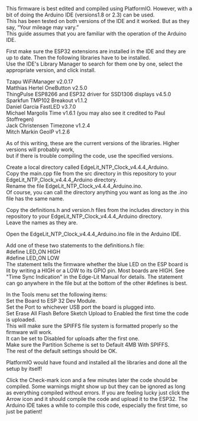 This firmware is best edited and compiled using PlatformIO. However, with a bit of doing the Arduino IDE (versions1.8 or 2.3) can be used.    
This has been tested on both versions of the IDE and it worked. But as they say, “Your mileage may vary.”    
This guide assumes that you are familiar with the operation of the Arduino IDE.   

First make sure the ESP32 extensions are installed in the IDE and they are up to date. Then the following libraries have to be installed.    
Use the IDE's Library Manager to search for them one by one, select the appropriate version, and click install.     

Tzapu WiFiManager v2.0.17   
Matthias Hertel OneButton v2.5.0   
ThingPulse ESP8266 and ESP32 driver for SSD1306 displays v4.5.0   
Sparkfun TMP102 Breakout v1.1.2   
Daniel Garcia FastLED v3.7.0   
Michael Margolis Time v1.6.1  (you may also see it credited to Paul Stoffregen)    
Jack Christensen Timezone v1.2.4   
Mitch Markin GeoIP v1.2.6   

As of this writing, these are the current versions of the libraries. Higher versions will probably work,    
but if there is trouble compiling the code, use the specified versions.

Create a local directory called EdgeLit_NTP_Clock_v4.4.4_Arduino.    
Copy the main.cpp file from the src directory in this repository to your EdgeLit_NTP_Clock_v4.4.4_Arduino directory.    
Rename the file EdgeLit_NTP_Clock_v4.4.4_Arduino.ino.    
Of course, you can call the directory anything you want as long as the .ino file has the same name.   

Copy the definitions.h and version.h files from the includes directory in this repository to your EdgeLit_NTP_Clock_v4.4.4_Arduino directory.    
Leave the names as they are.    

Open the EdgeLit_NTP_Clock_v4.4.4_Arduino.ino file in the Arduino IDE.  

Add one of these two statements to the definitions.h file:   
#define LED_ON HIGH   
#define LED_ON LOW   
The statement tells the firmware whether the blue LED on the ESP board is lit by writing a HIGH or a LOW to its GPIO pin. Most boards are HIGH.
See "Time Sync Indication" in the Edge-Lit Manual for details.
The statement can go anywhere in the file but at the bottom of the other #defines is best.    

In the Tools menu set the following items:   
Set the Board to ESP 32 Dev Module.   
Set the Port to whichever USB port the board is plugged into.   
Set Erase All Flash Before Sketch Upload to Enabled the first time the code is uploaded.    
  This will make sure the SPIFFS file system is formatted properly so the firmware will work.    
  It can be set to Disabled for uploads after the first one.     
Make sure the Partition Scheme is set to Default 4MB With SPIFFS.   
The rest of the default settings should be OK.   

PlatformIO would have found and installed all the libraries and done all the setup by itself!  

Click the Check-mark icon and a few minutes later the code should be compiled. Some warnings might show up but they can be ignored
as long as everything compiled without errors.
If you are feeling lucky just click the Arrow icon and it should compile the code and upload it to the ESP32. The Arduino IDE takes a 
while to compile this code, especially the first time, so just be patient!
